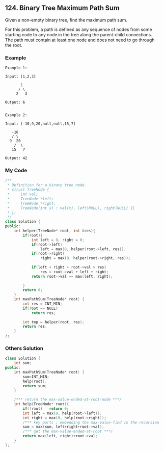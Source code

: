 ## 124. Binary Tree Maximum Path Sum

Given a non-empty binary tree, find the maximum path sum.

For this problem, a path is defined as any sequence of nodes from some starting node to any node in the tree along the parent-child connections. The path must contain at least one node and does not need to go through the root.

### Example
```
Example 1:

Input: [1,2,3]

       1
      / \
     2   3

Output: 6


Example 2:

Input: [-10,9,20,null,null,15,7]

   -10
   / \
  9  20
    /  \
   15   7

Output: 42
```

### My Code
```c++
/**
 * Definition for a binary tree node.
 * struct TreeNode {
 *     int val;
 *     TreeNode *left;
 *     TreeNode *right;
 *     TreeNode(int x) : val(x), left(NULL), right(NULL) {}
 * };
 */
class Solution {
public:
    int helper(TreeNode* root, int &res){
        if(root){
            int left = 0, right = 0;
            if(root->left)
                left = max(0, helper(root->left, res));
            if(root->right)
                right = max(0, helper(root->right, res));
            
            if(left + right + root->val > res)
                res = root->val + left + right;
            return root->val += max(left, right);
            
        }
        return 0;
    }
    int maxPathSum(TreeNode* root) {
        int res = INT_MIN;
        if(root == NULL)
            return res;
        
        int tmp = helper(root, res);
        return res;
    }
};
```


### Others Solution
```c++
class Solution {
    int sum;
public:
    int maxPathSum(TreeNode* root) {
        sum=INT_MIN;
        help(root);
        return sum;
    }
    
    /*** return the max-value-ended-at-root-node ***/
    int help(TreeNode* root){
        if(!root)   return 0;
        int left = max(0, help(root->left));
        int right = max(0, help(root->right));
        /*** key parts : embedding the max-value-find in the recursion process ***/
        sum = max(sum, left+right+root->val);
        /*** get the max-value-ended-at-root ***/
        return max(left, right)+root->val;
    }
};
```

